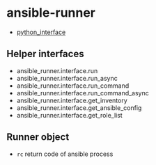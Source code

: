# ansible-runner

- [python_interface](https://ansible-runner.readthedocs.io/en/stable/python_interface/)


## Helper interfaces

- ansible_runner.interface.run
- ansible_runner.interface.run_async
- ansible_runner.interface.run_command
- ansible_runner.interface.run_command_async
- ansible_runner.interface.get_inventory
- ansible_runner.interface.get_ansible_config
- ansible_runner.interface.get_role_list

## Runner object

- `rc` return code of ansible process
